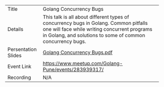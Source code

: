 |                        |                              |
| -----------------------|-----------------------------------------|
| Title                  |  Golang Concurrency Bugs |
| Details                | This talk is all about different types of concurrency bugs in Golang. Common pitfalls one will face while writing concurrent programs in Golang, and solutions to some of common concurrency bugs.|
| Persentation Slides    | [Golang Concurrency Bugs.pdf](https://github.com/gufranmirza/talks/blob/main/2022/02-golang-concurrency-bugs/slides/Golang%20Concurrency%20Bugs.pdf)       |
| Event Link            | https://www.meetup.com/Golang-Pune/events/283939317/        |
| Recording              | N/A        |
